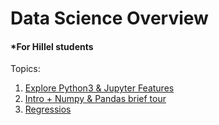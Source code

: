 # Data Science Overview
#### *For Hillel students

Topics:
01. [Explore Python3 & Jupyter Features](https://github.com/korobool/hlll_course/blob/master/topics/01_learning_python3.ipynb)
02. [Intro + Numpy & Pandas brief tour](https://github.com/korobool/hlll_course/blob/master/topics/02_Introduction.ipynb)
03. [Regressios](https://github.com/korobool/hlll_course/blob/master/topics/03_Regressions.ipynb)
